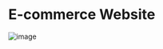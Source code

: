 # E-commerce Website

![image](https://user-images.githubusercontent.com/124652104/227690465-28df7fd8-55bb-46cc-ad22-532c27ec8975.png)
